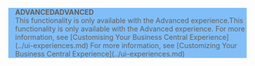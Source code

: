 <blockquote STYLE="background: #81BEF7;border-left:None"><span data-ttu-id="bad6f-101"><b>ADVANCED</b></span><span class="sxs-lookup"><span data-stu-id="bad6f-101"><b>ADVANCED</b></span></span><br /><span data-ttu-id="bad6f-102">This functionality is only available with the Advanced experience.</span><span class="sxs-lookup"><span data-stu-id="bad6f-102">This functionality is only available with the Advanced experience.</span></span> <span data-ttu-id="bad6f-103">For more information, see [Customising Your Business Central Experience](../ui-experiences.md) </span><span class="sxs-lookup"><span data-stu-id="bad6f-103">For more information, see [Customizing Your Business Central Experience](../ui-experiences.md) </span></span></blockquote>

